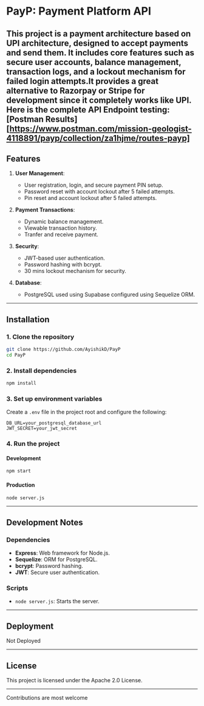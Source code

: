 # PayP: Payment Platform API

This project is a payment architecture based on UPI architecture, designed to accept payments and send them. It includes core features such as secure user accounts, balance management, transaction logs, and a lockout mechanism for failed login attempts.It provides a great alternative to Razorpay or Stripe for development since it completely works like UPI.
Here is the complete API Endpoint testing: [Postman Results][https://www.postman.com/mission-geologist-4118891/payp/collection/za1hjme/routes-payp]
---

## **Features**
1. **User Management**: 
   - User registration, login, and secure payment PIN setup.
   - Password reset with account lockout after 5 failed attempts.
   - Pin reset and account lockout after 5 failed attempts.

2. **Payment Transactions**:
   - Dynamic balance management.
   - Viewable transaction history.
   - Tranfer and receive payment.

3. **Security**:
   - JWT-based user authentication.
   - Password hashing with bcrypt.
   - 30 mins lockout mechanism for security.

4. **Database**:
   - PostgreSQL used using Supabase configured using Sequelize ORM.

---

## **Installation**
### **1. Clone the repository**
```bash
git clone https://github.com/AyishikD/PayP
cd PayP
```

### **2. Install dependencies**
```bash
npm install
```

### **3. Set up environment variables**
Create a `.env` file in the project root and configure the following:
```env
DB_URL=your_postgresql_database_url
JWT_SECRET=your_jwt_secret
```

### **4. Run the project**
#### **Development**
```bash
npm start
```
#### **Production**
```bash
node server.js
```

---

## **Development Notes**
### **Dependencies**
- **Express**: Web framework for Node.js.
- **Sequelize**: ORM for PostgreSQL.
- **bcrypt**: Password hashing.
- **JWT**: Secure user authentication.

### **Scripts**
- `node server.js`: Starts the server.

---

## **Deployment**
Not Deployed

---

## **License**
This project is licensed under the Apache 2.0 License. 

---
Contributions are most welcome
